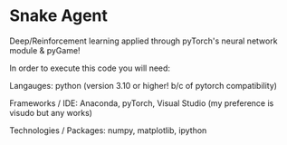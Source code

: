 # Snake Agent

Deep/Reinforcement learning applied through pyTorch's neural network module & pyGame!

In order to execute this code you will need:

Langauges: python (version 3.10 or higher! b/c of pytorch compatibility)

Frameworks / IDE: Anaconda, pyTorch, Visual Studio (my preference is visudo but any works)

Technologies / Packages: numpy, matplotlib, ipython 
